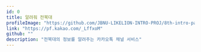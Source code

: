 ```yaml
---
id: 0
title: 알려줘 전북대
profileImage: "https://github.com/JBNU-LIKELION-INTRO-PROJ/8th-intro-page/blob/finaljh/static/jbnu_noticeme_revise.png?raw=true"
link: "https://pf.kakao.com/_LffxoM"
github: ""
description: "전북대의 정보를 알려주는 카카오톡 채널 서비스"
---
```

